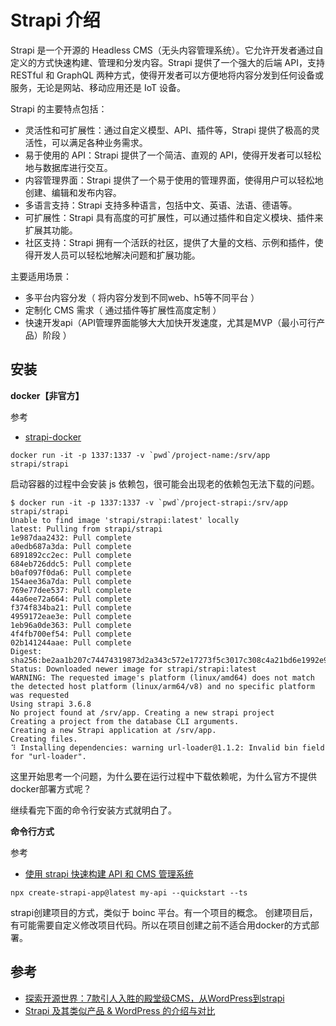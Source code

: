 # Strapi 介绍

Strapi 是一个开源的 Headless CMS（无头内容管理系统）。它允许开发者通过自定义的方式快速构建、管理和分发内容。Strapi 提供了一个强大的后端 API，支持 RESTful 和 GraphQL 两种方式，使得开发者可以方便地将内容分发到任何设备或服务，无论是网站、移动应用还是 IoT 设备。

Strapi 的主要特点包括：

- 灵活性和可扩展性：通过自定义模型、API、插件等，Strapi 提供了极高的灵活性，可以满足各种业务需求。
- 易于使用的 API：Strapi 提供了一个简洁、直观的 API，使得开发者可以轻松地与数据库进行交互。
- 内容管理界面：Strapi 提供了一个易于使用的管理界面，使得用户可以轻松地创建、编辑和发布内容。
- 多语言支持：Strapi 支持多种语言，包括中文、英语、法语、德语等。
- 可扩展性：Strapi 具有高度的可扩展性，可以通过插件和自定义模块、插件来扩展其功能。
- 社区支持：Strapi 拥有一个活跃的社区，提供了大量的文档、示例和插件，使得开发人员可以轻松地解决问题和扩展功能。

主要适用场景：

- 多平台内容分发（ 将内容分发到不同web、h5等不同平台 ）
- 定制化 CMS 需求（ 通过插件等扩展性高度定制 ）
- 快速开发api（API管理界面能够大大加快开发速度，尤其是MVP（最小可行产品）阶段 ）


## 安装

**docker【非官方】**

参考

- [strapi-docker](https://github.com/strapi/strapi-docker)

```
docker run -it -p 1337:1337 -v `pwd`/project-name:/srv/app strapi/strapi
```

启动容器的过程中会安装 js 依赖包，很可能会出现老的依赖包无法下载的问题。

```
$ docker run -it -p 1337:1337 -v `pwd`/project-strapi:/srv/app strapi/strapi
Unable to find image 'strapi/strapi:latest' locally
latest: Pulling from strapi/strapi
1e987daa2432: Pull complete
a0edb687a3da: Pull complete
6891892cc2ec: Pull complete
684eb726ddc5: Pull complete
b0af097f0da6: Pull complete
154aee36a7da: Pull complete
769e77dee537: Pull complete
44a6ee72a664: Pull complete
f374f834ba21: Pull complete
4959172eae3e: Pull complete
1eb96a0de363: Pull complete
4f4fb700ef54: Pull complete
02b141244aae: Pull complete
Digest: sha256:be2aa1b207c74474319873d2a343c572e17273f5c3017c308c4a21bd6e1992e9
Status: Downloaded newer image for strapi/strapi:latest
WARNING: The requested image's platform (linux/amd64) does not match the detected host platform (linux/arm64/v8) and no specific platform was requested
Using strapi 3.6.8
No project found at /srv/app. Creating a new strapi project
Creating a project from the database CLI arguments.
Creating a new Strapi application at /srv/app.
Creating files.
⠹ Installing dependencies: warning url-loader@1.1.2: Invalid bin field for "url-loader".
```

这里开始思考一个问题，为什么要在运行过程中下载依赖呢，为什么官方不提供docker部署方式呢？

继续看完下面的命令行安装方式就明白了。

**命令行方式**

参考

- [使用 strapi 快速构建 API 和 CMS 管理系统](https://cloud.tencent.com/developer/article/2236257)

```
npx create-strapi-app@latest my-api --quickstart --ts
```

strapi创建项目的方式，类似于 boinc 平台。有一个项目的概念。 创建项目后，有可能需要自定义修改项目代码。所以在项目创建之前不适合用docker的方式部署。

## 参考

- [探索开源世界：7款引人入胜的殿堂级CMS，从WordPress到strapi](https://zhuanlan.zhihu.com/p/652732748)
- [Strapi 及其类似产品 & WordPress 的介绍与对比](https://juejin.cn/post/7221545548574261308)
